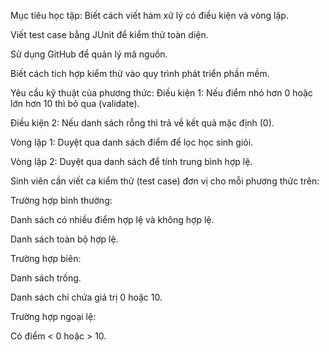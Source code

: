 Mục tiêu học tập:
Biết cách viết hàm xử lý có điều kiện và vòng lặp.

Viết test case bằng JUnit để kiểm thử toàn diện.

Sử dụng GitHub để quản lý mã nguồn.

Biết cách tích hợp kiểm thử vào quy trình phát triển phần mềm.

Yêu cầu kỹ thuật của phương thức:
Điều kiện 1: Nếu điểm nhỏ hơn 0 hoặc lớn hơn 10 thì bỏ qua (validate).

Điều kiện 2: Nếu danh sách rỗng thì trả về kết quả mặc định (0).

Vòng lặp 1: Duyệt qua danh sách điểm để lọc học sinh giỏi.

Vòng lặp 2: Duyệt qua danh sách để tính trung bình hợp lệ.

Sinh viên cần viết ca kiểm thử (test case) đơn vị cho mỗi phương thức trên:

Trường hợp bình thường:

Danh sách có nhiều điểm hợp lệ và không hợp lệ.

Danh sách toàn bộ hợp lệ.

Trường hợp biên:

Danh sách trống.

Danh sách chỉ chứa giá trị 0 hoặc 10.

Trường hợp ngoại lệ:

Có điểm < 0 hoặc > 10.